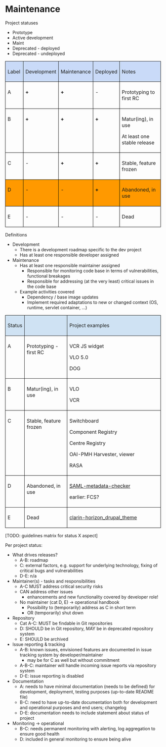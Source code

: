 # Maintenance

Project statuses

- Prototype
- Active development
- Maint
- Deprecated - deployed
- Deprecated - undeployed

<table width="538" cellpadding="7" cellspacing="0" style="page-break-before: auto; page-break-after: auto"><colgroup><col width="48"> <col width="93"> <col width="86"> <col width="66"> <col width="173"></colgroup><tbody><tr valign="top"><td width="48" bgcolor="#c9daf8" style="background: #c9daf8; border: 1.00pt solid #000000; padding: 0.07in"><p align="left" style="page-break-inside: auto; orphans: 0; widows: 0; border: none; padding: 0in; background: transparent; page-break-after: auto">Label</p></td><td width="93" bgcolor="#c9daf8" style="background: #c9daf8; border: 1.00pt solid #000000; padding: 0.07in"><p align="left" style="page-break-inside: auto; orphans: 0; widows: 0; border: none; padding: 0in; background: transparent; page-break-after: auto">Development</p></td><td width="86" bgcolor="#c9daf8" style="background: #c9daf8; border: 1.00pt solid #000000; padding: 0.07in"><p align="left" style="page-break-inside: auto; orphans: 0; widows: 0; border: none; padding: 0in; background: transparent; page-break-after: auto">Maintenance</p></td><td width="66" bgcolor="#c9daf8" style="background: #c9daf8; border: 1.00pt solid #000000; padding: 0.07in"><p align="left" style="orphans: 0; widows: 0">Deployed</p></td><td width="173" bgcolor="#c9daf8" style="background: #c9daf8; border: 1.00pt solid #000000; padding: 0.07in"><p align="left" style="orphans: 0; widows: 0">Notes</p></td></tr><tr valign="top"><td width="48" height="34" style="background: transparent; border: 1.00pt solid #000000; padding: 0.07in"><p align="left" style="orphans: 0; widows: 0">A</p></td><td width="93" style="background: transparent; border: 1.00pt solid #000000; padding: 0.07in"><p align="left" style="page-break-inside: auto; orphans: 0; widows: 0; border: none; padding: 0in; background: transparent; page-break-after: auto"><b>+</b></p></td><td width="86" style="background: transparent; border: 1.00pt solid #000000; padding: 0.07in"><p align="left" style="page-break-inside: auto; orphans: 0; widows: 0; border: none; padding: 0in; background: transparent; page-break-after: auto"><b>+</b></p></td><td width="66" style="background: transparent; border: 1.00pt solid #000000; padding: 0.07in"><p align="left" style="orphans: 0; widows: 0">-</p></td><td width="173" style="background: transparent; border: 1.00pt solid #000000; padding: 0.07in"><p align="left" style="orphans: 0; widows: 0">Prototyping to first RC</p></td></tr><tr valign="top"><td width="48" style="background: transparent; border: 1.00pt solid #000000; padding: 0.07in"><p align="left" style="orphans: 0; widows: 0">B</p></td><td width="93" style="background: transparent; border: 1.00pt solid #000000; padding: 0.07in"><p align="left" style="page-break-inside: auto; orphans: 0; widows: 0; border: none; padding: 0in; background: transparent; page-break-after: auto"><b>+</b></p></td><td width="86" style="background: transparent; border: 1.00pt solid #000000; padding: 0.07in"><p align="left" style="page-break-inside: auto; orphans: 0; widows: 0; border: none; padding: 0in; background: transparent; page-break-after: auto"><b>+</b></p></td><td width="66" style="background: transparent; border: 1.00pt solid #000000; padding: 0.07in"><p align="left" style="orphans: 0; widows: 0"><b>+</b></p></td><td width="173" style="background: transparent; border: 1.00pt solid #000000; padding: 0.07in"><p align="left" style="orphans: 0; widows: 0; margin-bottom: 0in">Matur(ing), in use</p><p align="left" style="orphans: 0; widows: 0">At least one stable release</p></td></tr><tr valign="top"><td width="48" style="background: transparent; border: 1.00pt solid #000000; padding: 0.07in"><p align="left" style="orphans: 0; widows: 0">C</p></td><td width="93" style="background: transparent; border: 1.00pt solid #000000; padding: 0.07in"><p align="left" style="page-break-inside: auto; orphans: 0; widows: 0; border: none; padding: 0in; background: transparent; page-break-after: auto">-</p></td><td width="86" style="background: transparent; border: 1.00pt solid #000000; padding: 0.07in"><p align="left" style="page-break-inside: auto; orphans: 0; widows: 0; border: none; padding: 0in; background: transparent; page-break-after: auto"><b>+</b></p></td><td width="66" style="background: transparent; border: 1.00pt solid #000000; padding: 0.07in"><p align="left" style="orphans: 0; widows: 0"><b>+</b></p></td><td width="173" style="background: transparent; border: 1.00pt solid #000000; padding: 0.07in"><p align="left" style="orphans: 0; widows: 0">Stable, feature frozen</p></td></tr><tr valign="top"><td width="48" bgcolor="#ff9900" style="background: #ff9900; border: 1.00pt solid #000000; padding: 0.07in"><p align="left" style="orphans: 0; widows: 0">D</p></td><td width="93" bgcolor="#ff9900" style="background: #ff9900; border: 1.00pt solid #000000; padding: 0.07in"><p align="left" style="page-break-inside: auto; orphans: 0; widows: 0; border: none; padding: 0in; background: transparent; page-break-after: auto">-</p></td><td width="86" bgcolor="#ff9900" style="background: #ff9900; border: 1.00pt solid #000000; padding: 0.07in"><p align="left" style="page-break-inside: auto; orphans: 0; widows: 0; border: none; padding: 0in; background: transparent; page-break-after: auto">-</p></td><td width="66" bgcolor="#ff9900" style="background: #ff9900; border: 1.00pt solid #000000; padding: 0.07in"><p align="left" style="orphans: 0; widows: 0"><b>+</b></p></td><td width="173" bgcolor="#ff9900" style="background: #ff9900; border: 1.00pt solid #000000; padding: 0.07in"><p align="left" style="page-break-inside: auto; orphans: 0; widows: 0; border: none; padding: 0in; background: transparent; page-break-after: auto">Abandoned, in use</p></td></tr><tr valign="top"><td width="48" style="background: transparent; border: 1.00pt solid #000000; padding: 0.07in"><p align="left" style="orphans: 0; widows: 0">E</p></td><td width="93" style="background: transparent; border: 1.00pt solid #000000; padding: 0.07in"><p align="left" style="orphans: 0; widows: 0">-</p></td><td width="86" style="background: transparent; border: 1.00pt solid #000000; padding: 0.07in"><p align="left" style="orphans: 0; widows: 0">-</p></td><td width="66" style="background: transparent; border: 1.00pt solid #000000; padding: 0.07in"><p align="left" style="orphans: 0; widows: 0">-</p></td><td width="173" style="background: transparent; border: 1.00pt solid #000000; padding: 0.07in"><p align="left" style="orphans: 0; widows: 0">Dead</p></td></tr></tbody></table>

Definitions

- Development
   - There is a development roadmap specific to the dev project
   - Has at least one responsible developer assigned
- Maintenance
   - Has at least one responsible maintainer assigned
      - Responsible for monitoring code base in terms of vulnerabilities, functional breakages
      - Responsible for addressing (at the very least) critical issues in the code base
   - Example activities covered
      - Dependency / base image updates
      - Implement required adaptations to new or changed context (OS, runtime, servlet container, ...)

<table width="624" cellpadding="7" cellspacing="0" style="page-break-before: auto; page-break-after: auto"><colgroup><col width="41"> <col width="150"> <col width="389"></colgroup><tbody><tr valign="top"><td width="41" bgcolor="#cfe2f3" style="background: #cfe2f3; border: 1.00pt solid #000000; padding: 0.07in"><p align="left" style="page-break-inside: auto; orphans: 0; widows: 0; border: none; padding: 0in; background: transparent; page-break-after: auto">Status</p></td><td width="150" bgcolor="#cfe2f3" style="background: #cfe2f3; border: 1.00pt solid #000000; padding: 0.07in"><p align="left" style="page-break-inside: auto; orphans: 0; widows: 0; border: none; padding: 0in; background: transparent; page-break-after: auto"><br></p></td><td width="389" bgcolor="#cfe2f3" style="background: #cfe2f3; border: 1.00pt solid #000000; padding: 0.07in"><p align="left" style="page-break-inside: auto; orphans: 0; widows: 0; border: none; padding: 0in; background: transparent; page-break-after: auto">Project examples</p></td></tr><tr valign="top"><td width="41" style="background: transparent; border: 1.00pt solid #000000; padding: 0.07in"><p align="left" style="page-break-inside: auto; orphans: 0; widows: 0; border: none; padding: 0in; background: transparent; page-break-after: auto">A</p></td><td width="150" style="border: 1.00pt solid #000000; padding: 0.07in"><p align="left" style="orphans: 0; widows: 0">Prototyping - first RC</p></td><td width="389" style="background: transparent; border: 1.00pt solid #000000; padding: 0.07in"><p align="left" style="page-break-inside: auto; orphans: 0; widows: 0; margin-bottom: 0in; border: none; padding: 0in; background: transparent; page-break-after: auto">VCR JS widget</p><p align="left" style="page-break-inside: auto; orphans: 0; widows: 0; margin-bottom: 0in; border: none; padding: 0in; background: transparent; page-break-after: auto">VLO 5.0</p><p align="left" style="orphans: 0; widows: 0">DOG</p></td></tr><tr valign="top"><td width="41" style="background: transparent; border: 1.00pt solid #000000; padding: 0.07in"><p align="left" style="page-break-inside: auto; orphans: 0; widows: 0; border: none; padding: 0in; background: transparent; page-break-after: auto">B</p></td><td width="150" style="border: 1.00pt solid #000000; padding: 0.07in"><p align="left" style="orphans: 0; widows: 0">Matur(ing), in use</p></td><td width="389" style="background: transparent; border: 1.00pt solid #000000; padding: 0.07in"><p align="left" style="page-break-inside: auto; orphans: 0; widows: 0; margin-bottom: 0in; border: none; padding: 0in; background: transparent; page-break-after: auto">VLO</p><p align="left" style="page-break-inside: auto; orphans: 0; widows: 0; border: none; padding: 0in; background: transparent; page-break-after: auto">VCR</p></td></tr><tr valign="top"><td width="41" style="background: transparent; border: 1.00pt solid #000000; padding: 0.07in"><p align="left" style="page-break-inside: auto; orphans: 0; widows: 0; border: none; padding: 0in; background: transparent; page-break-after: auto">C</p></td><td width="150" style="border: 1.00pt solid #000000; padding: 0.07in"><p align="left" style="orphans: 0; widows: 0">Stable, feature frozen</p></td><td width="389" style="background: transparent; border: 1.00pt solid #000000; padding: 0.07in"><p align="left" style="page-break-inside: auto; orphans: 0; widows: 0; margin-bottom: 0in; border: none; padding: 0in; background: transparent; page-break-after: auto">Switchboard</p><p align="left" style="page-break-inside: auto; orphans: 0; widows: 0; margin-bottom: 0in; border: none; padding: 0in; background: transparent; page-break-after: auto">Component Registry</p><p align="left" style="page-break-inside: auto; orphans: 0; widows: 0; margin-bottom: 0in; border: none; padding: 0in; background: transparent; page-break-after: auto">Centre Registry</p><p align="left" style="page-break-inside: auto; orphans: 0; widows: 0; margin-bottom: 0in; border: none; padding: 0in; background: transparent; page-break-after: auto">OAI-PMH Harvester, viewer</p><p align="left" style="page-break-inside: auto; orphans: 0; widows: 0; border: none; padding: 0in; background: transparent; page-break-after: auto">RASA</p></td></tr><tr valign="top"><td width="41" style="background: transparent; border: 1.00pt solid #000000; padding: 0.07in"><p align="left" style="page-break-inside: auto; orphans: 0; widows: 0; border: none; padding: 0in; background: transparent; page-break-after: auto">D</p></td><td width="150" style="border: 1.00pt solid #000000; padding: 0.07in"><p align="left" style="orphans: 0; widows: 0">Abandoned, in use</p></td><td width="389" style="background: transparent; border: 1.00pt solid #000000; padding: 0.07in"><p align="left" style="page-break-inside: auto; orphans: 0; widows: 0; margin-bottom: 0in; border: none; padding: 0in; background: transparent; page-break-after: auto"><a href="https://github.com/clarin-eric/SAML-metadata-checker/">SAML-metadata-checker</a></p><p align="left" style="page-break-inside: auto; orphans: 0; widows: 0; border: none; padding: 0in; background: transparent; page-break-after: auto">earlier: FCS?</p></td></tr><tr valign="top"><td width="41" style="background: transparent; border: 1.00pt solid #000000; padding: 0.07in"><p align="left" style="page-break-inside: auto; orphans: 0; widows: 0; border: none; padding: 0in; background: transparent; page-break-after: auto">E</p></td><td width="150" style="border: 1.00pt solid #000000; padding: 0.07in"><p align="left" style="orphans: 0; widows: 0">Dead</p></td><td width="389" style="background: transparent; border: 1.00pt solid #000000; padding: 0.07in"><p align="left" style="page-break-inside: auto; orphans: 0; widows: 0; border: none; padding: 0in; background: transparent; page-break-after: auto"><a href="https://github.com/clarin-eric/clarin-horizon_drupal_theme">clarin-horizon_drupal_theme</a></p></td></tr></tbody></table>

\[TODO: guidelines matrix for status X aspect\]

Per project status:

- What drives releases?
   - A-B: roadmap
   - C: external factors, e.g. support for underlying technology, fixing of critical bugs and vulnerabilities
   - D-E: n/a
- Maintainer(s) - tasks and responsibilities
   - A-C MUST address critical security risks
   - CAN address other issues
      - enhancements and new functionality covered by developer role!
   - No maintainer (cat D, E) -> operational handbook
      - Possibility to (temporarily) address as C in short term
      - OR (temporarily) shut down
- Repository
   - Cat A-C: MUST be findable in Git repositories
   - D: SHOULD be in Git repository, MAY be in deprecated repository system
   - E: SHOULD be archived
- Issue reporting & tracking
   - A-B: known issues, envisioned features are documented in issue tracking system by developer/maintainer
      - may be for C as well but without commitment
   - A-B-C: maintainer will handle incoming issue reports via repository system
   - D-E: issue reporting is disabled
- Documentation
   - A: needs to have minimal documentation (needs to be defined) for development, deployment, testing purposes (up-to-date README file)
   - B-C: need to have up-to-date documentation both for development and operational purposes and end users; changelog
   - D-E: documentation needs to include statement about status of project
- Monitoring -> operational
   - B-C: needs permanent monitoring with alerting, log aggregation to ensure good health
   - D: included in general monitoring to ensure being alive
